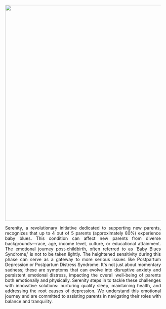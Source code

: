 <p align="center">
  <img align="center" width="700" src="https://github.com/Serenity-GSC/.github-private/blob/eb1909e69451f1a119b429aac7882309b2063125/Serenity.jpg" />
</p>
<p align="justify">
Serenity, a revolutionary initiative dedicated to supporting new parents, recognizes that up to 4 out of 5 parents (approximately 80%) experience baby blues. This condition can affect new parents from diverse backgrounds—race, age, income level, culture, or educational attainment. The emotional journey post-childbirth, often referred to as 'Baby Blues Syndrome,' is not to be taken lightly. The heightened sensitivity during this phase can serve as a gateway to more serious issues like Postpartum Depression or Postpartum Distress Syndrome. It's not just about momentary sadness; these are symptoms that can evolve into disruptive anxiety and persistent emotional distress, impacting the overall well-being of parents both emotionally and physically. Serenity steps in to tackle these challenges with innovative solutions: nurturing quality sleep, maintaining health, and addressing the root causes of depression. We understand this emotional journey and are committed to assisting parents in navigating their roles with balance and tranquility.</p>
